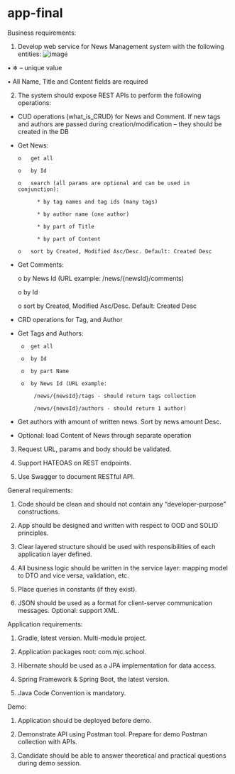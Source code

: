 # app-final
Business requirements: 
 1. Develop web service for News Management system with the following entities: 
 ![image](https://user-images.githubusercontent.com/111504102/193266878-e94eafb1-313f-4b9e-9854-f5bc9aa21493.png)

•	❄ – unique value

•	All Name, Title and Content fields are required

2. The system should expose REST APIs to perform the following operations:

-	CUD operations (what_is_CRUD) for News and Comment. If new tags and authors are passed during creation/modification – they should be created in the DB

-	Get News:

        o	get all

        o	by Id

        o	search (all params are optional and can be used in conjunction):
   
              *	by tag names and tag ids (many tags)
      
              *	by author name (one author)
      
              *	by part of Title 
      
              *	by part of Content

        o	sort by Created, Modified Asc/Desc. Default: Created Desc
   
   -	Get Comments:

         o	by News Id (URL example: /news/{newsId}/comments)

         o	by Id

         o	sort by Created, Modified Asc/Desc. Default: Created Desc

-	CRD operations for Tag, and Author

-	Get Tags and Authors:

         o	get all

         o	by Id

         o	by part Name

         o	by News Id (URL example:

             /news/{newsId}/tags - should return tags collection
     
             /news/{newsId}/authors - should return 1 author)

-	Get authors with amount of written news. Sort by news amount Desc.

-	Optional:  load Content of News through separate operation

3. Request URL, params and body should be validated.

4. Support HATEOAS on REST endpoints.

5. Use Swagger to document RESTful API.

General requirements:

1. Code should be clean and should not contain any “developer-purpose” constructions.

2. App should be designed and written with respect to OOD and SOLID principles.

3. Clear layered structure should be used with responsibilities of each application layer defined.

4. All business logic should be written in the service layer: mapping model to DTO and vice versa, validation, etc.

5. Place queries in constants (if they exist).

6. JSON should be used as a format for client-server communication messages. Optional: support XML.

Application requirements:

1. Gradle, latest version. Multi-module project.

2. Application packages root: com.mjc.school.

3. Hibernate should be used as a JPA implementation for data access.

4. Spring Framework & Spring Boot, the latest version.

5. Java Code Convention is mandatory.


Demo:

1. Application should be deployed before demo.

2. Demonstrate API using Postman tool. Prepare for demo Postman collection with APIs.

3. Candidate should be able to answer theoretical and practical questions during demo session.

